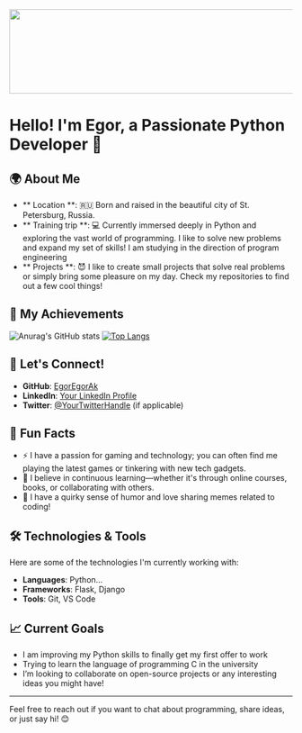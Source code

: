 <center>
  <img src="https://media1.giphy.com/media/v1.Y2lkPTc5MGI3NjExanh1amV3OG41MnJqZmpkZTl1aGQ4cmJ6MDRsYTFuajRuYmtiOHdhaiZlcD12MV9pbnRlcm5hbF9naWZfYnlfaWQmY3Q9Zw/QpVUMRUJGokfqXyfa1/giphy.webp" width="1500" height="150">
</center>

# Hello! I'm Egor, a Passionate Python Developer 👋

## 🌍 About Me
- ** Location **: 🇷🇺 Born and raised in the beautiful city of St. Petersburg, Russia.
- ** Training trip **: 💻 Currently immersed deeply in Python and exploring the vast world of programming. I like to solve new problems and expand my set of skills! I am studying in the direction of program engineering
- ** Projects **: 😈 I like to create small projects that solve real problems or simply bring some pleasure on my day. Check my repositories to find out a few cool things!


## 🚀 My Achievements
![Anurag's GitHub stats](https://github-readme-stats.vercel.app/api?username=EgorEgorAk&show_icons=true&theme=radical)
[![Top Langs](https://github-readme-stats.vercel.app/api/top-langs/?username=EgorEgorAk&layout=donut&theme=radical)](https://github.com/anuraghazra/github-readme-stats)

## 💬 Let's Connect!
- **GitHub**: [EgorEgorAk](https://github.com/EgorEgorAk)
- **LinkedIn**: [Your LinkedIn Profile](https://www.linkedin.com/in/your-profile)
- **Twitter**: [@YourTwitterHandle](https://twitter.com/yourhandle) (if applicable)

## 🎨 Fun Facts
- ⚡ I have a passion for gaming and technology; you can often find me playing the latest games or tinkering with new tech gadgets.
- 🌱 I believe in continuous learning—whether it's through online courses, books, or collaborating with others.
- 🎩 I have a quirky sense of humor and love sharing memes related to coding!

## 🛠️ Technologies & Tools
Here are some of the technologies I'm currently working with:
- **Languages**: Python...
- **Frameworks**: Flask, Django
- **Tools**: Git, VS Code

## 📈 Current Goals
- I am improving my Python skills to finally get my first offer to work
- Trying to learn the language of programming C in the university
- I’m looking to collaborate on open-source projects or any interesting ideas you might have!

---

Feel free to reach out if you want to chat about programming, share ideas, or just say hi! 😊

<!--
**EgorEgorAk/egoregorak** is a ✨ _special_ ✨ repository because its `README.md` (this file) appears on your GitHub profile.

Here are some ideas to get you started:

- 🔭 I’m currently working on ...
- 🌱 I’m currently learning ...
- 👯 I’m looking to collaborate on ...
- 🤔 I’m looking for help with ...
-->
